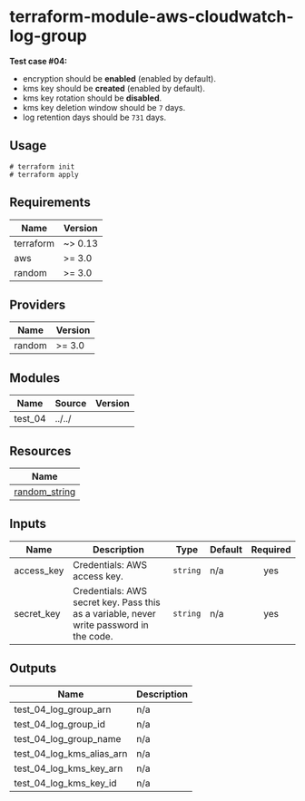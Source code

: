 # terraform-module-aws-cloudwatch-log-group

**Test case #04:**

- encryption should be **enabled** (enabled by default).
- kms key should be **created** (enabled by default).
- kms key rotation should be **disabled**.
- kms key deletion window should be `7` days.
- log retention days should be `731` days.

## Usage

```
# terraform init
# terraform apply
```

<!-- BEGINNING OF PRE-COMMIT-TERRAFORM DOCS HOOK -->
## Requirements

| Name | Version |
|------|---------|
| terraform | ~> 0.13 |
| aws | >= 3.0 |
| random | >= 3.0 |

## Providers

| Name | Version |
|------|---------|
| random | >= 3.0 |

## Modules

| Name | Source | Version |
|------|--------|---------|
| test_04 | ../../ |  |

## Resources

| Name |
|------|
| [random_string](https://registry.terraform.io/providers/hashicorp/random/latest/docs/resources/string) |

## Inputs

| Name | Description | Type | Default | Required |
|------|-------------|------|---------|:--------:|
| access\_key | Credentials: AWS access key. | `string` | n/a | yes |
| secret\_key | Credentials: AWS secret key. Pass this as a variable, never write password in the code. | `string` | n/a | yes |

## Outputs

| Name | Description |
|------|-------------|
| test\_04\_log\_group\_arn | n/a |
| test\_04\_log\_group\_id | n/a |
| test\_04\_log\_group\_name | n/a |
| test\_04\_log\_kms\_alias\_arn | n/a |
| test\_04\_log\_kms\_key\_arn | n/a |
| test\_04\_log\_kms\_key\_id | n/a |
<!-- END OF PRE-COMMIT-TERRAFORM DOCS HOOK -->
